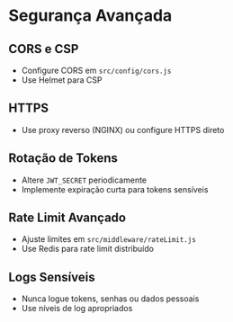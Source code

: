 # Segurança Avançada

## CORS e CSP
- Configure CORS em `src/config/cors.js`
- Use Helmet para CSP

## HTTPS
- Use proxy reverso (NGINX) ou configure HTTPS direto

## Rotação de Tokens
- Altere `JWT_SECRET` periodicamente
- Implemente expiração curta para tokens sensíveis

## Rate Limit Avançado
- Ajuste limites em `src/middleware/rateLimit.js`
- Use Redis para rate limit distribuído

## Logs Sensíveis
- Nunca logue tokens, senhas ou dados pessoais
- Use níveis de log apropriados
